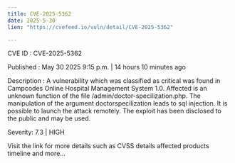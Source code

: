 ```yaml
---
title: CVE-2025-5362
date: 2025-5-30
lien: "https://cvefeed.io/vuln/detail/CVE-2025-5362"

---
```


CVE ID : CVE-2025-5362

Published :  May 30
2025
9:15 p.m. | 14 hours
10 minutes ago

Description : A vulnerability
which was classified as critical
was found in Campcodes Online Hospital Management System 1.0. Affected is an unknown function of the file /admin/doctor-specilization.php. The manipulation of the argument doctorspecilization leads to sql injection. It is possible to launch the attack remotely. The exploit has been disclosed to the public and may be used.

Severity: 7.3 | HIGH

Visit the link for more details
such as CVSS details
affected products
timeline
and more...
